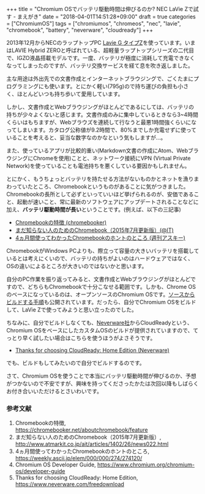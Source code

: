 +++
title = "Chromium OSでバッテリ駆動時間は伸びるのか? NEC LaVie Zで試す - まえがき"
date = "2018-04-01T14:51:28+09:00"
draft = true
categories = ["ChromiumOS"]
tags = ["chromiumos", "chromeos", "nec", "lavie", "chromebook", "battery", "neverware", "cloudready"]
+++

2013年12月からNECのラップトップPC [Lavie G タイプZ](http://nec-lavie.jp/navigate/products/pc/133q/10/lavie/lvz/spec/pc-gl186y3az.html)を使っています。いまはLAVIE Hybrid ZEROと呼ばれている、超軽量ラップトップシリーズの二代目で、IGZO液晶搭載モデルです。一度、バッテリが極度に消耗して充電できなくなってしまったのですが、バッテリ交換サービスを経て息を吹き返しました。

主な用途は外出先での文書作成とインターネットブラウジングで、ごくたまにプログラミングにも使います。とにかく軽い(795g)ので持ち運びの負担も小さく、ほとんどいつも持ち歩いて愛用しています。

しかし、文書作成とWebブラウジングがほとんどであるにしては、バッテリの持ちが少々よくないと感じます。文書作成のみに集中しているときなら3~4時間くらいはもちますが、Webブラウズを連続して行なうと最悪1時間強くらいになってしまいます。カタログ公称値が9.2時間で、80%までしか充電せずに使っていることを考えると、妥当な数字なのかなという気もしますが…。

また、使っているアプリが比較的重い(Markdown文書の作成にAtom、WebブラウジングにChromeを使用)ことと、ネットワーク接続にVPN (Virtual Private Network)を使っていることも電池持ちを悪くしている要因かもしれません。

とにかく、もうちょっとバッテリを持たせる方法がないものかとネットを漁りまわっていたところ、Chromebookというものがあることに気がつきました。Chromebookの長所として必ずといっていいほど挙げられるのが、安価であること、起動が速いこと、常に最新のソフトウェアにアップデートされることなどに加え、**バッテリ駆動時間が長い**ということです。(例えば、以下の三記事)

- [Chromebookの特徴 (chromebooker)](https://chromebooker.net/aboutchromebook/feature)
- [まだ知らない人のためのChromebook（2015年7月更新版）(@IT)](http://www.atmarkit.co.jp/ait/articles/1402/26/news022.html)
- [4ヵ月間使ってわかったChromebookのホントのところ (週刊アスキー)](https://weekly.ascii.jp/elem/000/000/274/274120/)

ChromebookがWindows PCよりも、際立って容量の大きいバッテリを搭載しているとは考えにくいので、バッテリの持ちがよいのはハードウェアではなく、OSの違いによるところが大きいのではないかと思います。

自分のPC作業を振り返ってみると、文書作成とWebブラウジングがほとんどですので、どちらもChromebookで十分こなせる範囲です。しかも、Chrome OSのベースになっているのは、オープンソースのChromium OSです。[ソースからビルドする手順](https://www.chromium.org/chromium-os/developer-guide)も公開されています。だったら、自分でChromium OSをビルドして、LaVie Zで使ってみようと思い立ったのでした。

ちなみに、自分でビルドしなくても、[Neverware社](https://www.neverware.com/)からCloudReadyという、Chromium OSをベースにしたカスタムOSのビルドが提供されていますので、てっとり早く試したい場合はこちらを使うほうがよさそうです。

- [Thanks for choosing CloudReady: Home Edition (Neverware)](https://www.neverware.com/freedownload)

でも、ビルドもしてみたいので自分でビルドするのです。

さて、Chromium OSを使うことで本当にバッテリ駆動時間が伸びるのか、予想がつかないので不安ですが、興味を持ってくださったかたは次回以降もしばらくお付き合いいただけるとさいわいです。

### 参考文献
1. Chromebookの特徴, https://chromebooker.net/aboutchromebook/feature
1. まだ知らない人のためのChromebook（2015年7月更新版）, http://www.atmarkit.co.jp/ait/articles/1402/26/news022.html
1. 4ヵ月間使ってわかったChromebookのホントのところ, https://weekly.ascii.jp/elem/000/000/274/274120/
1. Chromium OS Developer Guide, https://www.chromium.org/chromium-os/developer-guide
1. Thanks for choosing CloudReady: Home Edition, https://www.neverware.com/freedownload
